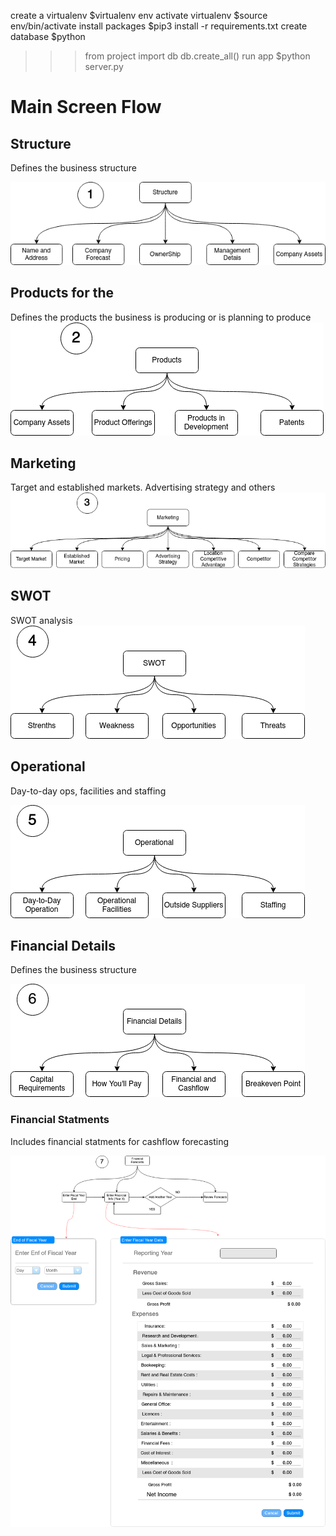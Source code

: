 create a virtualenv
$virtualenv env
activate virtualenv
$source env/bin/activate
install packages 
$pip3 install -r requirements.txt
create database 
$python
>>> from project import db
>>> db.create_all()
run app
$python server.py


# Main Screen Flow

## Structure
Defines the business structure

![Structure](./docs/1.Structure.png)

## Products for the 
Defines the products the business is producing or is planning to produce
![Products](./docs/2.Products.png)


## Marketing
Target and established markets. Advertising strategy and others
![Marketing](./docs/3.Marketing.png)


## SWOT
SWOT analysis
![SWOT](./docs/4.SWOT.png)


## Operational
Day-to-day ops, facilities and staffing

![Operational](./docs/5.Operational.png)


## Financial Details
Defines the business structure

![FinancialDetails](./docs/6.FinancialDetails.png)

### Financial Statments
Includes financial statments for cashflow forecasting

![FinancialStatments](./docs/7.FinancialStatements.png)